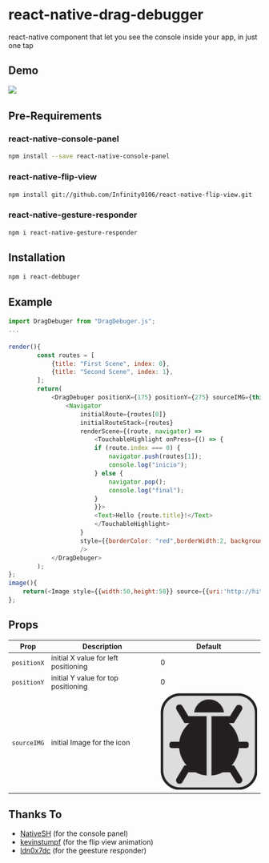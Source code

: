 # react-native-drag-debugger

react-native component that let you see the console inside your app, in just one tap

## Demo
![](http://i.giphy.com/3oz8xDUoOIPw1UCqJ2.gif)

## Pre-Requirements

### react-native-console-panel
```sh
npm install --save react-native-console-panel
```
### react-native-flip-view
```sh
npm install git://github.com/Infinity0106/react-native-flip-view.git
```
### react-native-gesture-responder
```sh
npm i react-native-gesture-responder
```

## Installation
```sh
npm i react-debbuger
```

## Example 
```js
import DragDebuger from "DragDebuger.js";
...

render(){
		const routes = [
			{title: "First Scene", index: 0},
			{title: "Second Scene", index: 1},
		];
		return(
			<DragDebuger positionX={175} positionY={275} sourceIMG={this.image()}>
				<Navigator
					initialRoute={routes[0]}
					initialRouteStack={routes}
					renderScene={(route, navigator) =>
						<TouchableHighlight onPress={() => {
						if (route.index === 0) {
							navigator.push(routes[1]);
							console.log("inicio");
						} else {
							navigator.pop();
							console.log("final");
						}
						}}>
						<Text>Hello {route.title}!</Text>
						</TouchableHighlight>
					}
					style={{borderColor: "red",borderWidth:2, backgroundColor: "white"}}
					/>
			</DragDebuger>
		);
};
image(){
	return(<Image style={{width:50,height:50}} source={{uri:'http://hitchcock.itc.virginia.edu/Slavery/next.gif'}}/>);
};
```

## Props
|Prop		|Description							|Default					|
|-----------|---------------------------------------|---------------------------|
|`positionX`|initial X value for left positioning	| 0							|
|`positionY`|initial Y value for top positioning 	| 0							|
|`sourceIMG`|initial Image for the icon 			|![bug img](./bug_icon.png)	|


## Thanks To 
* [NativeSH](https://github.com/NativeSH/react-native-console-panel) (for the console panel)
* [kevinstumpf](https://github.com/kevinstumpf/react-native-flip-view) (for the flip view animation)
* [ldn0x7dc](https://github.com/ldn0x7dc/react-native-gesture-responder) (for the geesture responder)